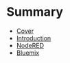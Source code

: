 # Summary

* [Cover](README.md)
* [Introduction](Introduction.md)
* [NodeRED](documentation/NodeRED.md)
* [Bluemix](documentation/Bluemix.md)

